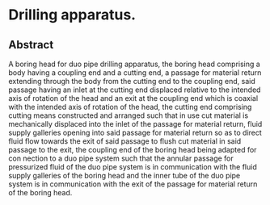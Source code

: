# Drilling apparatus.

## Abstract
A boring head for duo pipe drilling apparatus, the boring head comprising a body having a coupling end and a cutting end, a passage for material return extending through the body from the cutting end to the coupling end, said passage having an inlet at the cutting end displaced relative to the intended axis of rotation of the head and an exit at the coupling end which is coaxial with the intended axis of rotation of the head, the cutting end comprising cutting means constructed and arranged such that in use cut material is mechanically displaced into the inlet of the passage for material return, fluid supply galleries opening into said passage for material return so as to direct fluid flow towards the exit of said passage to flush cut material in said passage to the exit, the coupling end of the boring head being adapted for con nection to a duo pipe system such that the annular passage for pressurized fluid of the duo pipe system is in communication with the fluid supply galleries of the boring head and the inner tube of the duo pipe system is in communication with the exit of the passage for material return of the boring head.